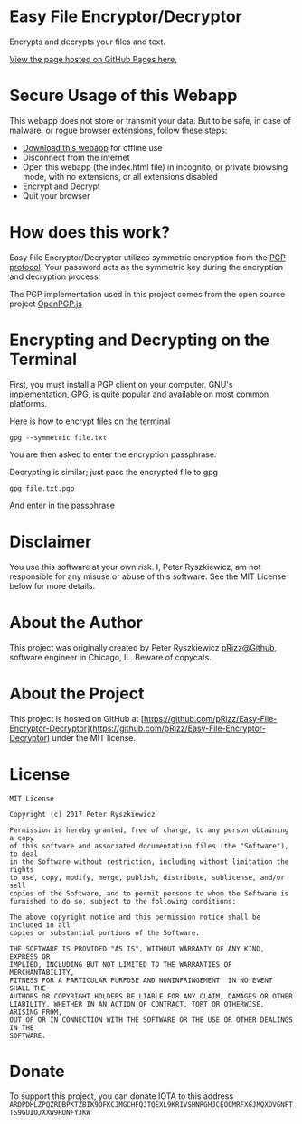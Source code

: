 # Easy File Encryptor/Decryptor
Encrypts and decrypts your files and text.

[View the page hosted on GitHub Pages here.](https://prizz.github.io/Easy-File-Encryptor-Decryptor/)

# Secure Usage of this Webapp
This webapp does not store or transmit your data. But to be safe, in case of malware, or rogue browser extensions, follow these steps:
* [Download this webapp](https://github.com/pRizz/Easy-File-Encryptor-Decryptor/archive/master.zip) for offline use
* Disconnect from the internet
* Open this webapp (the index.html file) in incognito, or private browsing mode, with no extensions, or all extensions disabled
* Encrypt and Decrypt
* Quit your browser

# How does this work?
Easy File Encryptor/Decryptor utilizes symmetric encryption from the [PGP protocol](https://en.wikipedia.org/wiki/Pretty_Good_Privacy). Your password acts as the symmetric key during the encryption and decryption process.

The PGP implementation used in this project comes from the open source project [OpenPGP.js](https://github.com/openpgpjs/openpgpjs)

# Encrypting and Decrypting on the Terminal
First, you must install a PGP client on your computer. GNU's implementation, [GPG](https://gnupg.org/download/index.html), is quite popular and available on most common platforms.

Here is how to encrypt files on the terminal
```
gpg --symmetric file.txt
```
You are then asked to enter the encryption passphrase.

Decrypting is similar; just pass the encrypted file to gpg
```
gpg file.txt.pgp
```
And enter in the passphrase

# Disclaimer
You use this software at your own risk. I, Peter Ryszkiewicz, am not responsible for any misuse or abuse of this software. See the MIT License below for more details.

# About the Author
This project was originally created by Peter Ryszkiewicz [pRizz@Github](https://github.com/pRizz), software engineer in Chicago, IL. Beware of copycats.

# About the Project
This project is hosted on GitHub at [https://github.com/pRizz/Easy-File-Encryptor-Decryptor](https://github.com/pRizz/Easy-File-Encryptor-Decryptor) under the MIT license.

# License
```
MIT License

Copyright (c) 2017 Peter Ryszkiewicz

Permission is hereby granted, free of charge, to any person obtaining a copy
of this software and associated documentation files (the "Software"), to deal
in the Software without restriction, including without limitation the rights
to use, copy, modify, merge, publish, distribute, sublicense, and/or sell
copies of the Software, and to permit persons to whom the Software is
furnished to do so, subject to the following conditions:

The above copyright notice and this permission notice shall be included in all
copies or substantial portions of the Software.

THE SOFTWARE IS PROVIDED "AS IS", WITHOUT WARRANTY OF ANY KIND, EXPRESS OR
IMPLIED, INCLUDING BUT NOT LIMITED TO THE WARRANTIES OF MERCHANTABILITY,
FITNESS FOR A PARTICULAR PURPOSE AND NONINFRINGEMENT. IN NO EVENT SHALL THE
AUTHORS OR COPYRIGHT HOLDERS BE LIABLE FOR ANY CLAIM, DAMAGES OR OTHER
LIABILITY, WHETHER IN AN ACTION OF CONTRACT, TORT OR OTHERWISE, ARISING FROM,
OUT OF OR IN CONNECTION WITH THE SOFTWARE OR THE USE OR OTHER DEALINGS IN THE
SOFTWARE.
```

# Donate
To support this project, you can donate IOTA to this address
`ARDPDHLZPQZRDBPKTZBIK9OFKCJMGCHFQJTQEXL9KRIVSHNRGHJCEOCMRFXGJMQXDVGNFTTS9GUIOJXXW9RONFYJKW`
